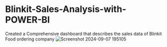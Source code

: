 # Blinkit-Sales-Analysis-with-POWER-BI
Created a Comprehensive dashboard that describes the sales data of Blinkit Food ordering company
![Screenshot 2024-09-07 195105](https://github.com/user-attachments/assets/eb623efd-f54b-4d3d-9f73-cbf307d073c6)
